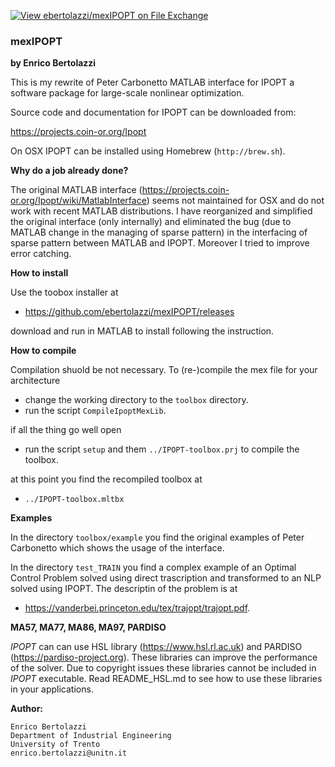 [![View ebertolazzi/mexIPOPT on File Exchange](https://www.mathworks.com/matlabcentral/images/matlab-file-exchange.svg)](https://it.mathworks.com/matlabcentral/fileexchange/53040-ebertolazzi-mexipopt)

### mexIPOPT
**by Enrico Bertolazzi**

This is my rewrite of Peter Carbonetto MATLAB interface for IPOPT
a software package for large-scale ​nonlinear optimization.

Source code and documentation for IPOPT can be downloaded from:

https://projects.coin-or.org/Ipopt

On OSX IPOPT can be installed using Homebrew (`http://brew.sh`).

**Why do a job already done?**

The original MATLAB interface (https://projects.coin-or.org/Ipopt/wiki/MatlabInterface) seems not maintained for OSX and do not work with recent MATLAB distributions.
I have reorganized and simplified the original interface (only internally) and eliminated the bug (due to MATLAB change
in the managing of sparse pattern) in the interfacing
of sparse pattern between MATLAB and IPOPT.
Moreover I tried to improve error catching.

**How to install**

Use the toobox installer at

- https://github.com/ebertolazzi/mexIPOPT/releases

download and run in MATLAB to install following the instruction.

**How to compile**

Compilation shuold be not necessary. To (re-)compile the mex file
for your architecture

- change the working directory to the `toolbox` directory.
- run the script `CompileIpoptMexLib`.

if all the thing go well open

- run the script `setup` and them `../IPOPT-toolbox.prj` to compile the toolbox.

at this point you find the recompiled toolbox at

- `../IPOPT-toolbox.mltbx`

**Examples**

In the directory `toolbox/example` you find the original examples
of Peter Carbonetto which shows the usage of the interface.

In the directory `test_TRAIN` you find a complex example
of an Optimal Control Problem solved using direct trascription
and transformed to an NLP solved using IPOPT.
The descriptin of the problem is at

- https://vanderbei.princeton.edu/tex/trajopt/trajopt.pdf.

**MA57, MA77, MA86, MA97, PARDISO**

*IPOPT* can can use HSL library (https://www.hsl.rl.ac.uk) and PARDISO (https://pardiso-project.org).
These libraries can improve the performance of the solver. Due to copyright issues these libraries cannot be included in *IPOPT* executable. Read README_HSL.md to see how to use these libraries in your applications.

**Author:**

	Enrico Bertolazzi
	Department of Industrial Engineering
	University of Trento
	enrico.bertolazzi@unitn.it
